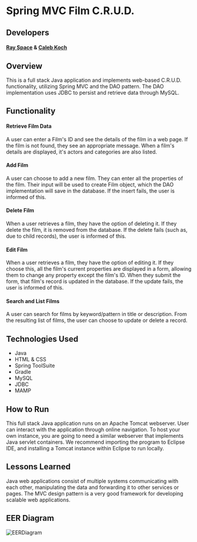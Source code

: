 # Spring MVC Film C.R.U.D.

## Developers
#### [Ray Space](https://github.com/ryspc) & [Caleb Koch](https://github.com/CKoch92)

## Overview
This is a full stack Java application and implements web-based C.R.U.D. functionality, utilizing Spring MVC and the DAO pattern. The DAO implementation uses JDBC to persist and retrieve data through MySQL.

## Functionality
#### Retrieve Film Data
A user can enter a Film's ID and see the details of the film in a web page. If the film is not found, they see an appropriate message. When a film's details are displayed, it's actors and categories are also listed.
#### Add Film
A user can choose to add a new film. They can enter all the properties of the film. Their input will be used to create Film object, which the DAO implementation will save in the database. If the insert fails, the user is informed of this.
#### Delete Film
When a user retrieves a film, they have the option of deleting it. If they delete the film, it is removed from the database. If the delete fails (such as, due to child records), the user is informed of this.
#### Edit Film
When a user retrieves a film, they have the option of editing it. If they choose this, all the film's current properties are displayed in a form, allowing them to change any property except the film's ID. When they submit the form, that film's record is updated in the database. If the update fails, the user is informed of this.
#### Search and List Films
A user can search for films by keyword/pattern in title or description. From the resulting list of films, the user can choose to update or delete a record.

## Technologies Used
- Java
- HTML & CSS
- Spring ToolSuite
- Gradle
- MySQL
- JDBC
- MAMP

## How to Run
This full stack Java application runs on an Apache Tomcat webserver. User can interact with the application through online navigation.
To host your own instance, you are going to need a similar webserver that implements Java servlet containers. We recommend importing the program to Eclipse IDE, and installing a Tomcat instance within Eclipse to run locally.

## Lessons Learned
Java web applications consist of multiple systems communicating with each other, manipulating the data and forwarding it to other services or pages. The MVC design pattern is a very good framework for developing scalable web applications.

## EER Diagram
![EERDiagram](https://user-images.githubusercontent.com/83374176/123504132-bc31c380-d614-11eb-8844-aebbae35b5b1.png)
